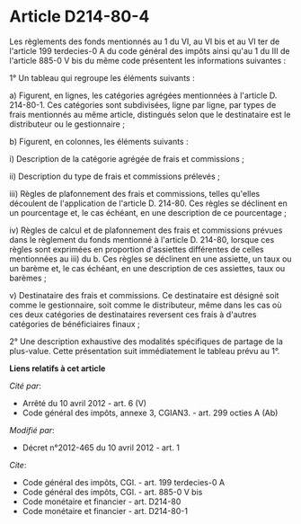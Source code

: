 # Article D214-80-4

Les règlements des fonds mentionnés au 1 du VI, au VI bis et au VI ter de l'article 199 terdecies-0 A du code général des
impôts ainsi qu'au 1 du III de l'article 885-0 V bis du même code présentent les informations suivantes : 

1° Un tableau qui regroupe les éléments suivants : 

a) Figurent, en lignes, les catégories agrégées mentionnées à l'article D. 214-80-1. Ces catégories sont subdivisées, ligne
par ligne, par types de frais mentionnés au même article, distingués selon que le destinataire est le distributeur ou le
gestionnaire ; 

b) Figurent, en colonnes, les éléments suivants : 

i) Description de la catégorie agrégée de frais et commissions ; 

ii) Description du type de frais et commissions prélevés ; 

iii) Règles de plafonnement des frais et commissions, telles qu'elles découlent de l'application de l'article D. 214-80. Ces
règles se déclinent en un pourcentage et, le cas échéant, en une description de ce pourcentage ; 

iv) Règles de calcul et de plafonnement des frais et commissions prévues dans le règlement du fonds mentionné à l'article D.
214-80, lorsque ces règles sont exprimées en proportion d'assiettes différentes de celles mentionnées au iii) du b. Ces
règles se déclinent en une assiette, un taux ou un barème et, le cas échéant, en une description de ces assiettes, taux ou
barèmes ; 

v) Destinataire des frais et commissions. Ce destinataire est désigné soit comme le gestionnaire, soit comme le distributeur,
même dans les cas où ces deux catégories de destinataires reversent ces frais à d'autres catégories de bénéficiaires
finaux ; 

2° Une description exhaustive des modalités spécifiques de partage de la plus-value. Cette présentation suit immédiatement le
tableau prévu au 1°.

**Liens relatifs à cet article**

_Cité par_:

  - Arrêté du 10 avril 2012 - art. 6 (V)
  - Code général des impôts, annexe 3, CGIAN3. - art. 299 octies A (Ab)

_Modifié par_:

  - Décret n°2012-465 du 10 avril 2012 - art. 1

_Cite_:

  - Code général des impôts, CGI. - art. 199 terdecies-0 A
  - Code général des impôts, CGI. - art. 885-0 V bis
  - Code monétaire et financier - art. D214-80
  - Code monétaire et financier - art. D214-80-1
